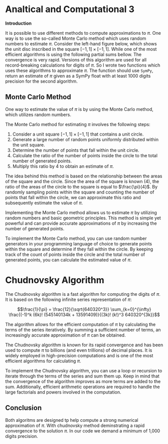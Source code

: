 # Analtical and Computational 3

**Introduction**

It is possible to use different methods to compute approximations to $π$. One way is to use the so-called Monte Carlo method which uses random numbers to estimate $π$. Consider the left-hand figure below, which shows the unit disc inscribed in the square $[-1, 1] \times [-1, 1]$. While one of the most efficient algorithms is using the following partial sums bellow. The convergence is very rapid. Versions of this algorithm are used for all record-breaking calculations for digits of $π$. So I wrote two functions which uses these algorithms to approximate $π$. The function should use `SymPy`, return an estimate of $π$ given as a SymPy float with at least 1000 digits precision for the second algorithm.
 
## Monte Carlo Method

One way to estimate the value of $π$ is by using the Monte Carlo method, which utilizes random numbers. 

The Monte Carlo method for estimating $π$ involves the following steps:

1. Consider a unit square $[-1, 1] \times [-1, 1]$ that contains a unit circle.
2. Generate a large number of random points uniformly distributed within the unit square.
3. Determine the number of points that fall within the unit circle.
4. Calculate the ratio of the number of points inside the circle to the total number of generated points.
5. Multiply this ratio by 4 to obtain an estimate of $π$.

The idea behind this method is based on the relationship between the areas of the square and the circle. Since the area of the square is known (4), the ratio of the areas of the circle to the square is equal to $\frac{\pi}{4}$. By randomly sampling points within the square and counting the number of points that fall within the circle, we can approximate this ratio and subsequently estimate the value of $π$.

Implementing the Monte Carlo method allows us to estimate $π$ by utilizing random numbers and basic geometric principles. This method is simple yet powerful and can provide accurate approximations of $π$ by increasing the number of generated points.

To implement the Monte Carlo method, you can use random number generators in your programming language of choice to generate points within the square and determine if they fall within the circle. By keeping track of the count of points inside the circle and the total number of generated points, you can calculate the estimated value of $π$.



# Chudnovsky Algorithm

The Chudnovsky algorithm is a fast algorithm for computing the digits of $π$. It is based on the following infinite series representation of $π$:

```math
\frac{1}{\pi} = \frac{12}{\sqrt{640320^3}} \sum_{k=0}^{\infty} \frac{(-1)^k (6k)! (545140134k + 13591409)}{(3k)! (k!)^3 640320^{3k}}
```

The algorithm allows for the efficient computation of $π$ by calculating the terms of the series iteratively. By summing a sufficient number of terms, an increasingly accurate approximation of $π$ can be obtained.

The Chudnovsky algorithm is known for its rapid convergence and has been used to compute $π$ to billions (and even trillions) of decimal places. It is widely employed in high-precision computations and is one of the most efficient algorithms for calculating $π$.

To implement the Chudnovsky algorithm, you can use a loop or recursion to iterate through the terms of the series and sum them up. Keep in mind that the convergence of the algorithm improves as more terms are added to the sum. Additionally, efficient arithmetic operations are required to handle the large factorials and powers involved in the computation.

## Conclusion

Both algoritms are designed tp help compute a strong numerical approximation of $π$. With chudnovsky method deminstrating a rapid convergence to the solution $π$. In our code we demand a minimum of 1,000 digits precision.
